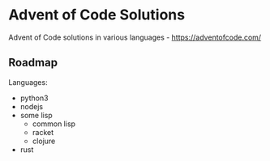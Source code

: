 # Advent of Code Solutions
Advent of Code solutions in various languages - https://adventofcode.com/

## Roadmap

Languages:

* python3
* nodejs
* some lisp
    * common lisp
    * racket
    * clojure
* rust
